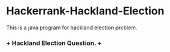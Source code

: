 # Hackerrank-Hackland-Election
This is a java program for hackland election problem.

### + Hackland Election Question. +
